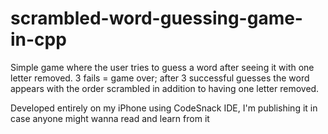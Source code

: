 # scrambled-word-guessing-game-in-cpp

Simple game where the user tries to guess a word after seeing it with one letter removed.
3 fails = game over; after 3 successful guesses the word appears with the order scrambled in addition to having one letter removed.

Developed entirely on my iPhone using CodeSnack IDE, I'm publishing it in case anyone might wanna read and learn from it
